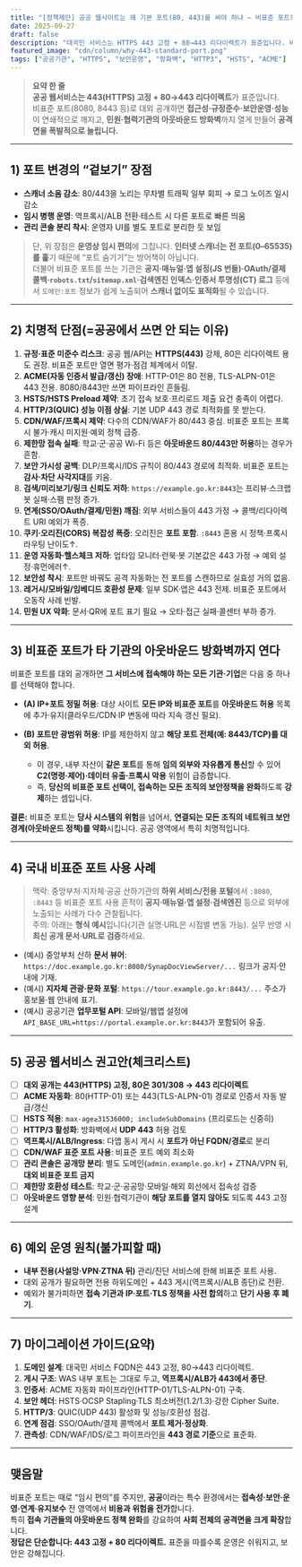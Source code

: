 ```yaml
---
title: "[정책제안] 공공 웹사이트는 왜 기본 포트(80, 443)를 써야 하나 — 비표준 포트의 숨은 비용과 위험"
date: 2025-09-27
draft: false
description: "대국민 서비스는 HTTPS 443 고정 + 80→443 리다이렉트가 표준입니다. 비표준 포트(8080, 8443 등)를 대외 공개에 쓰면 접근성·규정준수·보안운영·성능이 무너지고, 접속 기관들의 아웃바운드 방화벽까지 열게 만들어 공격면을 확장합니다."
featured_image: "cdn/column/why-443-standard-port.png"
tags: ["공공기관", "HTTPS", "보안운영", "방화벽", "HTTP3", "HSTS", "ACME"]
---
```


> **요약 한 줄**  
> **공공 웹서비스는 443(HTTPS) 고정 + 80→443 리다이렉트**가 표준입니다.  
> 비표준 포트(8080, 8443 등)로 대외 공개하면 **접근성·규정준수·보안운영·성능**이 연쇄적으로 깨지고, **민원·협력기관의 아웃바운드 방화벽**까지 열게 만들어 **공격면을 폭발적으로 늘립니다.**

---

## 1) 포트 변경의 “겉보기” 장점

* **스캐너 소음 감소**: 80/443을 노리는 무차별 트래픽 일부 회피 → 로그 노이즈 일시 감소
* **임시 병행 운영**: 역프록시/ALB 전환·테스트 시 다른 포트로 빠른 띄움
* **관리 콘솔 분리 착시**: 운영자 UI를 별도 포트로 분리한 듯 보임

> 단, 위 장점은 **운영상 임시 편의**에 그칩니다. **인터넷 스캐너는 전 포트(0–65535)를 훑**기 때문에 “포트 숨기기”는 방어책이 아닙니다.  
> 더불어 비표준 포트를 쓰는 기관은 **공지·매뉴얼·앱 설정(JS 번들)·OAuth/결제 콜백·`robots.txt`/`sitemap.xml`·검색엔진 인덱스·인증서 투명성(CT) 로그** 등에서 `도메인:포트` 정보가 쉽게 노출되어 **스캐너 없이도 표적화**될 수 있습니다.

---

## 2) 치명적 단점(=공공에서 쓰면 안 되는 이유)

1. **규정·표준 미준수 리스크**: 공공 웹/API는 **HTTPS(443)** 강제, 80은 리다이렉트 용도 권장. 비표준 포트만 열면 평가·점검 체계에서 이탈.
2. **ACME(자동 인증서 발급/갱신) 장애**: HTTP-01은 80 전용, TLS-ALPN-01은 443 전용. 8080/8443만 쓰면 파이프라인 흔들림.
3. **HSTS/HSTS Preload 제약**: 초기 접속 보호·프리로드 제출 요건 충족이 어렵다.
4. **HTTP/3(QUIC) 성능 이점 상실**: 기본 UDP 443 경로 최적화를 못 받는다.
5. **CDN/WAF/프록시 제약**: 다수의 CDN/WAF가 80/443 중심. 비표준 포트는 프록시 불가·캐시 미지원·예외 정책 급증.
6. **제한망 접속 실패**: 학교·군·공공 Wi-Fi 등은 **아웃바운드 80/443만 허용**하는 경우가 흔함.
7. **보안 가시성 공백**: DLP/프록시/IDS 규칙이 80/443 경로에 최적화. 비표준 포트는 **감사·차단 사각지대**를 키움.
8. **검색/미리보기/링크 신뢰도 저하**: `https://example.go.kr:8443`는 프리뷰·스크랩봇 실패·스팸 판정 증가.
9. **연계(SSO/OAuth/결제/민원) 깨짐**: 외부 서비스들이 443 가정 → 콜백/리다이렉트 URI 예외가 폭증.
10. **쿠키·오리진(CORS) 복잡성 폭증**: 오리진은 **포트 포함**. `:8443` 혼용 시 정책·프록시 라우팅 난이도↑.
11. **운영 자동화·헬스체크 저하**: 업타임 모니터·런북·봇 기본값은 443 가정 → 예외 설정·휴먼에러↑.
12. **보안성 착시**: 포트만 바꿔도 공격 자동화는 전 포트를 스캔하므로 실효성 거의 없음.
13. **레거시/모바일/임베디드 호환성 문제**: 일부 SDK·앱은 443 전제. 비표준 포트에서 오동작 사례 빈발.
14. **민원 UX 악화**: 문서·QR에 포트 표기 필요 → 오타·접근 실패·콜센터 부하 증가.

---

## 3) 비표준 포트가 **타 기관의 아웃바운드 방화벽**까지 연다

비표준 포트를 대외 공개하면 **그 서비스에 접속해야 하는 모든 기관·기업**은 다음 중 하나를 선택해야 합니다.

* **(A) IP+포트 정밀 허용**: 대상 사이트 **모든 IP와 비표준 포트**를 **아웃바운드 허용** 목록에 추가·유지(클라우드/CDN·IP 변동에 따라 지속 갱신 필요).
* **(B) 포트만 광범위 허용**: IP를 제한하지 않고 **해당 포트 전체(예: 8443/TCP)를 대외 허용**.

  * 이 경우, 내부 자산이 **같은 포트**를 통해 **임의 외부와 자유롭게 통신**할 수 있어 **C2(명령·제어)·데이터 유출·프록시 악용** 위험이 급증합니다.
  * 즉, **당신의 비표준 포트 선택이, 접속하는 모든 조직의 보안정책을 완화**하도록 **강제**하는 셈입니다.

**결론:** 비표준 포트는 **당사 시스템의 위험**을 넘어서, **연결되는 모든 조직의 네트워크 보안 경계(아웃바운드 정책)를 약화**시킵니다. 공공 영역에서 특히 치명적입니다.

---

## 4) 국내 비표준 포트 사용 사례

> 맥락: 중앙부처·지자체·공공 산하기관의 **하위 서비스/전용 포털**에서 `:8080`, `:8443` 등 비표준 포트 사용 흔적이 **공지·매뉴얼·앱 설정·검색엔진** 등으로 외부에 노출되는 사례가 다수 관찰됩니다.  
> 주의: 아래는 **형식 예시**입니다(기관 실명·URL은 시점별 변동 가능). 실무 반영 시 **최신 공개 문서·URL로 검증**하세요.

* (예시) 중앙부처 산하 **문서 뷰어**: `https://doc.example.go.kr:8080/SynapDocViewServer/...` 링크가 공지·안내에 기재.
* (예시) **지자체 관광·문화 포털**: `https://tour.example.go.kr:8443/...` 주소가 홍보물·웹 안내에 표기.
* (예시) 공공기관 **업무포털 API**: 모바일/웹앱 설정에 `API_BASE_URL=https://portal.example.or.kr:8443`가 포함되어 유출.

---

## 5) 공공 웹서비스 권고안(체크리스트)

* [ ] **대외 공개는 443(HTTPS) 고정, 80은 301/308 → 443 리다이렉트**
* [ ] **ACME 자동화**: 80(HTTP-01) 또는 443(TLS-ALPN-01) 경로로 인증서 자동 발급/갱신
* [ ] **HSTS 적용**: `max-age≥31536000; includeSubDomains` (프리로드는 신중히)
* [ ] **HTTP/3 활성화**: 방화벽에서 **UDP 443** 허용 검토
* [ ] **역프록시/ALB/Ingress**: 다앱 동시 게시 시 **포트가 아닌 FQDN/경로**로 분리
* [ ] **CDN/WAF 표준 포트 사용**: 비표준 포트 예외 최소화
* [ ] **관리 콘솔은 공개망 분리**: 별도 도메인(`admin.example.go.kr`) + ZTNA/VPN 뒤, **대외 비표준 포트 금지**
* [ ] **제한망 호환성 테스트**: 학교·군·공공망·모바일·해외 회선에서 접속성 검증
* [ ] **아웃바운드 영향 분석**: 민원·협력기관이 **해당 포트를 열지 않아도** 되도록 443 고정 설계

---

## 6) 예외 운영 원칙(불가피할 때)

* **내부 전용(사설망·VPN·ZTNA 뒤)** 관리/진단 서비스에 한해 비표준 포트 사용.  
* 대외 공개가 필요하면 전용 하위도메인 + 443 게시(역프록시/ALB 종단)로 전환.  
* 예외가 불가피하면 **접속 기관과 IP·포트·TLS 정책을 사전 합의**하고 **단기 사용 후 폐기**.

---

## 7) 마이그레이션 가이드(요약)

1. **도메인 설계**: 대국민 서비스 FQDN은 443 고정, 80→443 리다이렉트.
2. **게시 구조**: WAS 내부 포트는 그대로 두고, **역프록시/ALB가 443에서 종단**.
3. **인증서**: ACME 자동화 파이프라인(HTTP-01/TLS-ALPN-01) 구축.
4. **보안 헤더**: HSTS·OCSP Stapling·TLS 최소버전(1.2/1.3)·강한 Cipher Suite.
5. **HTTP/3**: QUIC(UDP 443) 활성화 및 성능/호환성 점검.
6. **연계 점검**: SSO/OAuth/결제 콜백에서 **포트 제거·정상화**.
7. **관측성**: CDN/WAF/IDS/로그 파이프라인을 **443 경로 기준**으로 표준화.

---

## 맺음말

비표준 포트는 때로 “임시 편의”를 주지만, **공공**이라는 특수 환경에서는 **접속성·보안·운영·연계·유지보수** 전 영역에서 **비용과 위험을 전가**합니다.  
특히 **접속 기관들의 아웃바운드 정책 완화**를 강요하여 **사회 전체의 공격면을 크게 확장**합니다.  
**정답은 단순합니다: 443 고정 + 80 리다이렉트.** 표준을 따를수록 운영은 쉬워지고, 보안은 강해집니다.
